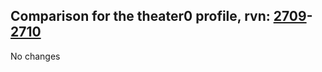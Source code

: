 ## Comparison for the theater0 profile, rvn: [2709](https://github.com/PRO100KatYT/FortniteProfileRevisions/tree/main/profiles/theater0/2709%20theater0.json)-[2710](https://github.com/PRO100KatYT/FortniteProfileRevisions/tree/main/profiles/theater0/2710%20theater0.json)

No changes
